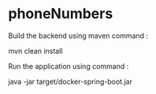 # phoneNumbers

Build the backend using maven command :

mvn clean install

Run the application using command :

java -jar target/docker-spring-boot.jar

